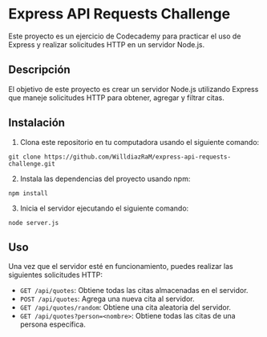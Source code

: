 # Express API Requests Challenge

Este proyecto es un ejercicio de Codecademy para practicar el uso de Express y realizar solicitudes HTTP en un servidor Node.js.

## Descripción

El objetivo de este proyecto es crear un servidor Node.js utilizando Express que maneje solicitudes HTTP para obtener, agregar y filtrar citas.

## Instalación

1. Clona este repositorio en tu computadora usando el siguiente comando:

```
git clone https://github.com/WilldiazRaM/express-api-requests-challenge.git
```


2. Instala las dependencias del proyecto usando npm:
```
npm install
```


3. Inicia el servidor ejecutando el siguiente comando:
```
node server.js
```


## Uso

Una vez que el servidor esté en funcionamiento, puedes realizar las siguientes solicitudes HTTP:

- `GET /api/quotes`: Obtiene todas las citas almacenadas en el servidor.
- `POST /api/quotes`: Agrega una nueva cita al servidor.
- `GET /api/quotes/random`: Obtiene una cita aleatoria del servidor.
- `GET /api/quotes?person=<nombre>`: Obtiene todas las citas de una persona específica.



